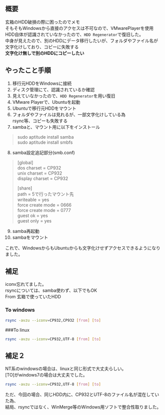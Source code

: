 ## 概要

玄箱のHDD破損の際に困ったのでメモ  
そもそもWindowsから直接のアクセスは不可なので、VMwarePlayerを使用  
HDD自体が認識されていなかったので、`HDD Regenerator`で復旧した。  
中身が見えたので、別のHDDにデータ移行したいが、フォルダやファイル名が文字化けしており、コピーに失敗する  
**文字化け無しで別のHDDにコピーしたい**

## やったこと手順
1. 移行元HDDをWindowsに接続
2. ディスク管理にて、認識されているか確認
3. 見えていなかったので、`HDD Regenerator`を用い復旧
4. VMware Playerで、Ubuntuを起動
5. Ubuntuで移行元HDDをマウント
6. フォルダやファイルは見れるが、一部文字化けしている為  
rsync等、コピーも失敗する
7. sambaと、マウント用に以下をインストール
> sudo aptitude install samba  
> sudo aptitude install smbfs  

8. samba設定追記部分(smb.conf)  
> [global]  
> dos charset = CP932  
> unix charset = CP932  
> display charset = CP932  
>  
> [share]  
> path = 5で行ったマウント先  
> writeable = yes  
> force create mode = 0666  
> force create mode = 0777  
> guest ok = yes  
> guest only = yes  
9. samba再起動
10. sambaをマウント

これで、WindowsからもUbuntuからも文字化けせずアクセスできるようになりました。

## 補足
iconv忘れてました。  
rsyncについては、samba使わず、以下でもOK  
From 玄箱で使っていたHDD
### To windows
```bash
rsync -avzu --iconv=CP932,CP932 [from] [to]
```
###To linux
```bash
rsync -avzu --iconv=CP932,UTF-8 [from] [to]
```

## 補足２
NT系のwindowsの場合は、linuxと同じ形式で大丈夫らしい。  
[TO]がwindows7の場合は大丈夫でした。
```bash
rsync -avzu --iconv=CP932,UTF-8 [from] [to]
```

ただ、今回の場合、同じHDD内に、CP932とUTF-8のファイル名が混在していた為、  
結局、rsyncではなく、WinMerge等のWindows用ソフトで整合性取りました。

